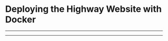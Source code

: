 # Deploying the Highway Website with Docker

-----

[](https://github.com/odennav/nginx-highway/blob/master/docs/highway.jpeg) 

-----


